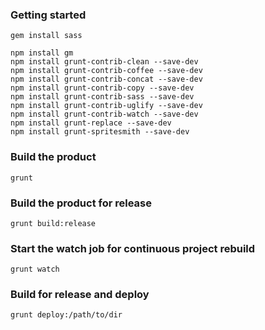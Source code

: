 ### Getting started

    gem install sass

    npm install gm
    npm install grunt-contrib-clean --save-dev
    npm install grunt-contrib-coffee --save-dev
    npm install grunt-contrib-concat --save-dev
    npm install grunt-contrib-copy --save-dev
    npm install grunt-contrib-sass --save-dev
    npm install grunt-contrib-uglify --save-dev
    npm install grunt-contrib-watch --save-dev
    npm install grunt-replace --save-dev
    npm install grunt-spritesmith --save-dev

### Build the product

    grunt

### Build the product for release

    grunt build:release

### Start the watch job for continuous project rebuild

    grunt watch

### Build for release and deploy

    grunt deploy:/path/to/dir

